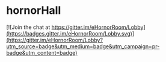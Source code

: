 # hornorHall

[![Join the chat at https://gitter.im/eHornorRoom/Lobby](https://badges.gitter.im/eHornorRoom/Lobby.svg)](https://gitter.im/eHornorRoom/Lobby?utm_source=badge&utm_medium=badge&utm_campaign=pr-badge&utm_content=badge)